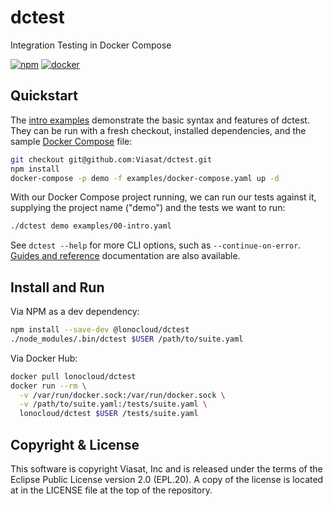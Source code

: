 # dctest

Integration Testing in Docker Compose

[![npm](https://img.shields.io/npm/v/@lonocloud/dctest.svg)](https://www.npmjs.com/package/@lonocloud/dctest)
[![docker](https://img.shields.io/docker/v/lonocloud/dctest.svg)](https://hub.docker.com/r/lonocloud/dctest)

## Quickstart

The [intro examples][1] demonstrate the basic syntax and features of dctest.
They can be run with a fresh checkout, installed dependencies, and the sample
[Docker Compose][2] file:

```bash
git checkout git@github.com:Viasat/dctest.git
npm install
docker-compose -p demo -f examples/docker-compose.yaml up -d
```

With our Docker Compose project running, we can run our tests against it,
supplying the project name ("demo") and the tests we want to run:

```bash
./dctest demo examples/00-intro.yaml
```

See `dctest --help` for more CLI options, such as `--continue-on-error`.
[Guides and reference](https://viasat.github.io/dctest/) documentation are also
available.

## Install and Run

Via NPM as a dev dependency:

```bash
npm install --save-dev @lonocloud/dctest
./node_modules/.bin/dctest $USER /path/to/suite.yaml
```

Via Docker Hub:

```bash
docker pull lonocloud/dctest
docker run --rm \
  -v /var/run/docker.sock:/var/run/docker.sock \
  -v /path/to/suite.yaml:/tests/suite.yaml \
  lonocloud/dctest $USER /tests/suite.yaml
```

## Copyright & License

This software is copyright Viasat, Inc and is released under the terms
of the Eclipse Public License version 2.0 (EPL.20). A copy of the
license is located at in the LICENSE file at the top of the
repository.

[1]: https://github.com/Viasat/dctest/blob/main/examples/00-intro.yaml
[2]: https://github.com/Viasat/dctest/blob/main/examples/docker-compose.yaml
